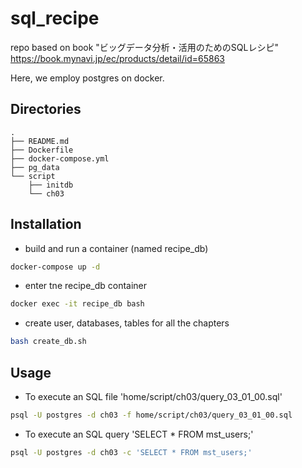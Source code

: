 # sql_recipe
repo based on book "ビッグデータ分析・活用のためのSQLレシピ" https://book.mynavi.jp/ec/products/detail/id=65863

Here, we employ postgres on docker.

## Directories

    .
    ├── README.md
    ├── Dockerfile
    ├── docker-compose.yml
    ├── pg_data
    └── script
        ├── initdb
        └── ch03

## Installation

- build and run a container (named recipe_db)

```bash
docker-compose up -d
```

- enter tne recipe_db container

```bash
docker exec -it recipe_db bash
```

- create user, databases, tables for all the chapters

```bash
bash create_db.sh
```

## Usage

- To execute an SQL file 'home/script/ch03/query_03_01_00.sql'

```bash
psql -U postgres -d ch03 -f home/script/ch03/query_03_01_00.sql
```

- To execute an SQL query 'SELECT * FROM mst_users;'

```bash
psql -U postgres -d ch03 -c 'SELECT * FROM mst_users;'
```
